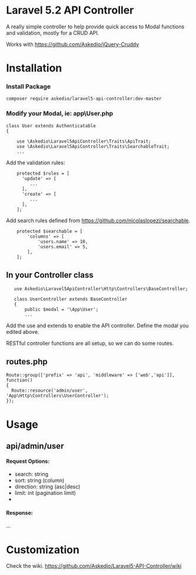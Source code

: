 # Laravel 5.2 API Controller
A really simple controller to help provide quick access to Modal functions and validation, mostly for a CRUD API.

Works with https://github.com/Askedio/jQuery-Cruddy


# Installation

### Install Package
~~~
composer require askedio/laravel5-api-controller:dev-master
~~~

### Modify your Modal, ie: app\User.php
~~~
class User extends Authenticatable
{
   
    use \Askedio\Laravel5ApiController\Traits\ApiTrait;
    use \Askedio\Laravel5ApiController\Traits\SearchableTrait;
    ...
~~~
Add the validation rules:
~~~
    protected $rules = [
      'update' => [
         ...
      ],
      'create' => [
         ...
      ],
    ];
~~~
Add search rules defined from https://github.com/nicolaslopezj/searchable.
~~~
    protected $searchable = [
        'columns' => [
            'users.name' => 10,
            'users.email' => 5,
        ],
    ];
~~~

## In your Controller class
~~~
   use Askedio\Laravel5ApiController\Http\Controllers\BaseController;

   class UserController extends BaseController
   {
       public $modal = '\App\User';
       ...
~~~

Add the use and extends to enable the API controller. Define the modal you edited above.

RESTful controller functions are all setup, so we can do some routes.

## routes.php
~~~
Route::group(['prefix' => 'api', 'middleware' => ['web','api']], function()
{
  Route::resource('admin/user', 'App\Http\Controllers\UserController');
});
~~~


# Usage
## api/admin/user
#### Request Options:
* search: string
* sort: string (column)
* direction: string (asc|desc)
* limit: int (pagination limit)
* 
#### Response:
...


# Customization
Check the wiki.
https://github.com/Askedio/Laravel5-API-Controller/wiki
